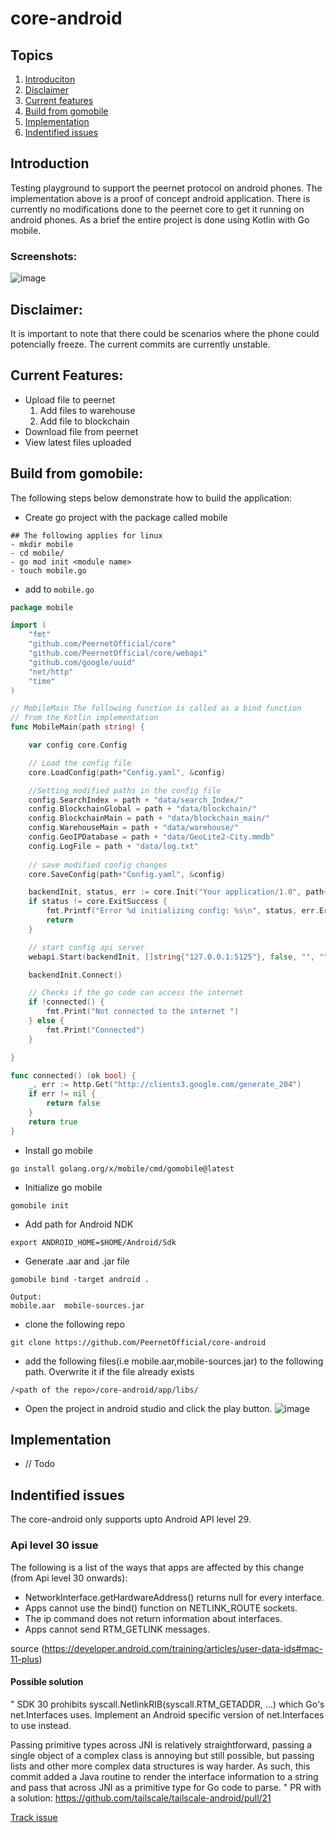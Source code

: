 # core-android

## Topics
1. [Introduciton](#introduction)
2. [Disclaimer](#disclaimer)
3. [Current features](#current-features)
4. [Build from gomobile](#build-from-gomobile)
5. [Implementation](#implementation)
6. [Indentified issues](#indentified-issues)

## Introduction
Testing playground to support the peernet protocol on android phones. The implementation above is a proof of concept android application. 
There is currently no modifications done to the peernet core to get it running on android phones. As a brief the entire project is done using Kotlin 
with Go mobile.

### Screenshots:
![image](https://user-images.githubusercontent.com/31743758/148444431-3cb045a3-4950-4f57-9148-84756f6cfcf6.png)


## Disclaimer:
It is important to note that there could be scenarios where the phone could potencially freeze. The current commits are currently unstable. 


## Current Features:
- Upload file to peernet 
   1. Add files to warehouse 
   2. Add file to blockchain
- Download file from peernet 
- View latest files uploaded 

## Build from gomobile: 
The following steps below demonstrate how to build 
the application:
- Create go project with the package called mobile
```
## The following applies for linux 
- mkdir mobile 
- cd mobile/
- go mod init <module name>
- touch mobile.go
```
- add to ```mobile.go```
```go
package mobile

import (
	"fmt"
	"github.com/PeernetOfficial/core"
	"github.com/PeernetOfficial/core/webapi"
	"github.com/google/uuid"
	"net/http"
	"time"
)

// MobileMain The following function is called as a bind function
// from the Kotlin implementation
func MobileMain(path string) {

	var config core.Config

	// Load the config file
	core.LoadConfig(path+"Config.yaml", &config)

	//Setting modified paths in the config file
	config.SearchIndex = path + "data/search_Index/"
	config.BlockchainGlobal = path + "data/blockchain/"
	config.BlockchainMain = path + "data/blockchain_main/"
	config.WarehouseMain = path + "data/warehouse/"
	config.GeoIPDatabase = path + "data/GeoLite2-City.mmdb"
	config.LogFile = path + "data/log.txt"
    
	// save modified config changes
	core.SaveConfig(path+"Config.yaml", &config)

	backendInit, status, err := core.Init("Your application/1.0", path+"Config.yaml", nil)
	if status != core.ExitSuccess {
		fmt.Printf("Error %d initializing config: %s\n", status, err.Error())
		return
	}

	// start config api server
	webapi.Start(backendInit, []string{"127.0.0.1:5125"}, false, "", "", 10*time.Second, 10*time.Second, uuid.Nil)

	backendInit.Connect()

	// Checks if the go code can access the internet
	if !connected() {
		fmt.Print("Not connected to the internet ")
	} else {
		fmt.Print("Connected")
	}

}

func connected() (ok bool) {
	_, err := http.Get("http://clients3.google.com/generate_204")
	if err != nil {
		return false
	}
	return true
}
```
- Install go mobile 
```
go install golang.org/x/mobile/cmd/gomobile@latest
```
- Initialize go mobile 
```
gomobile init
```
- Add path for Android NDK 
```
export ANDROID_HOME=$HOME/Android/Sdk
```
- Generate .aar and .jar file 
```
gomobile bind -target android .

Output:
mobile.aar  mobile-sources.jar
```
- clone the following repo
```
git clone https://github.com/PeernetOfficial/core-android
```
- add the following files(i.e mobile.aar,mobile-sources.jar) to the following path. Overwrite it if the file already exists 
```
/<path of the repo>/core-android/app/libs/
```
- Open the project in android studio and click the play button. 
![image](https://user-images.githubusercontent.com/31743758/148443246-79ce16c3-d2a0-483a-9396-620deafda6ee.png)

## Implementation
- // Todo

## Indentified issues 
The core-android only supports upto Android API level 29.

### Api level 30 issue 
The following is a list of the ways that apps are affected by this change (from Api level 30 onwards):
 - NetworkInterface.getHardwareAddress() returns null for every interface.
 - Apps cannot use the bind() function on NETLINK_ROUTE sockets.
 - The ip command does not return information about interfaces.
 - Apps cannot send RTM_GETLINK messages.
 
source (https://developer.android.com/training/articles/user-data-ids#mac-11-plus)

#### Possible solution 
"
SDK 30 prohibits syscall.NetlinkRIB(syscall.RTM_GETADDR, ...) which Go's net.Interfaces uses. Implement an Android specific version of net.Interfaces to use instead.

Passing primitive types across JNI is relatively straightforward, passing a single object of a complex class is annoying but still possible, but passing lists and other more complex data structures is way harder. As such, this commit added a Java routine to render the interface information to a string and pass that across JNI as a primitive type for Go code to parse.
"
PR with a solution: https://github.com/tailscale/tailscale-android/pull/21 

[Track issue](https://github.com/PeernetOfficial/core/issues/83)





